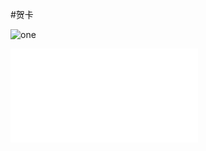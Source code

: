 #贺卡 

![one](https://timgsa.baidu.com/timg?image&quality=80&size=b9999_10000&sec=1538389143&di=fc1d849acc06d9aa9809d66e3ef5e563&imgtype=jpg&er=1&src=http%3A%2F%2Fimg.zcool.cn%2Fcommunity%2F0193d159d4e142a80120446365590e.jpg%401280w_1l_2o_100sh.jpg)
<iframe  src="//player.bilibili.com/player.html?aid=3770834&cid=6050551&page=1" scrolling="no" border="0" frameborder="no" framespacing="0" allowfullscreen="true"> </iframe > 


